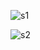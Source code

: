 ![s1](https://github.com/user-attachments/assets/bef4b4b1-ba63-4461-a8cd-4a0050c49a33)

![s2](https://github.com/user-attachments/assets/ce2f414b-4a61-4473-8364-6532c25f7438)
